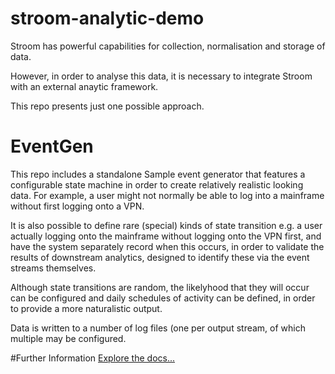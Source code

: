 # stroom-analytic-demo
Stroom has powerful capabilities for collection, 
normalisation and storage of data.

However, in order to analyse this data, it is necessary to
integrate Stroom with an external anaytic framework.

This repo presents just one possible approach.

# EventGen
This repo includes a standalone Sample event generator that features a configurable state machine in order to create relatively
realistic looking data.  For example, a user might not normally be able to log into a mainframe without first logging onto a VPN.

It is also possible to define rare (special) kinds of state transition e.g. a user actually logging
onto the mainframe without logging onto the VPN first, and have the system separately record when
this occurs, in order to validate the results of downstream analytics, designed to identify these
via the event streams themselves.

Although state transitions are random, the likelyhood that they will occur can be configured and
daily schedules of activity can be defined, in order to provide a more naturalistic output.

Data is written to a number of log files (one per output stream, of which multiple may be configured.

#Further Information
[Explore the docs...](docs/Demonstrator.md)